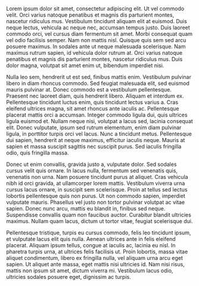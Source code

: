Lorem ipsum dolor sit amet, consectetur adipiscing elit. Ut vel commodo velit. Orci varius natoque penatibus et magnis dis parturient montes, nascetur ridiculus mus. Vestibulum tincidunt aliquam elit at euismod. Duis neque lectus, vehicula ac neque nec, accumsan tempus justo. Duis laoreet commodo orci, vel cursus diam fermentum sit amet. Morbi consequat quam vel odio facilisis semper. Nam non mattis nisl. Quisque quis sem sed arcu posuere maximus. In sodales ante ut neque malesuada scelerisque. Nam maximus rutrum sapien, id vehicula dolor rutrum at. Orci varius natoque penatibus et magnis dis parturient montes, nascetur ridiculus mus. Duis dolor magna, volutpat sit amet enim ut, bibendum imperdiet nisi.

Nulla leo sem, hendrerit ut est sed, finibus mattis enim. Vestibulum pulvinar libero in diam rhoncus commodo. Sed feugiat malesuada elit, sed euismod mauris pulvinar at. Donec commodo est a vestibulum pellentesque. Praesent nec laoreet diam, quis hendrerit libero. Aliquam et interdum ex. Pellentesque tincidunt luctus enim, quis tincidunt lectus varius a. Cras eleifend ultrices magna, sit amet rhoncus ante iaculis ac. Pellentesque placerat mattis orci a accumsan. Integer commodo ligula dui, quis ultrices ligula euismod et. Nullam neque nisi, volutpat a lacus sed, lacinia consequat elit. Donec vulputate, ipsum sed rutrum elementum, enim diam pulvinar ligula, in porttitor turpis orci vel lacus. Nunc a tincidunt metus. Pellentesque dui sapien, hendrerit at neque maximus, efficitur iaculis neque. Mauris at sapien et massa suscipit sagittis nec suscipit purus. Sed iaculis fringilla odio, quis fringilla massa.

Donec ut enim convallis, gravida justo a, vulputate dolor. Sed sodales cursus velit quis ornare. In lacus nulla, fermentum sed venenatis quis, venenatis non urna. Nam posuere tincidunt purus at aliquet. Cras vehicula nibh id orci gravida, at ullamcorper lorem mattis. Vestibulum viverra urna cursus lacus ornare, in suscipit sem scelerisque. Proin at tellus sed lectus lobortis pellentesque quis non purus. Ut non commodo sapien, imperdiet vulputate mauris. Phasellus vel justo non tortor pulvinar volutpat ac vitae sapien. Donec nunc arcu, mattis eu blandit in, finibus sed neque. Suspendisse convallis quam non faucibus auctor. Curabitur blandit ultricies maximus. Nullam quam lacus, dictum ut tortor vitae, feugiat scelerisque dui.

Pellentesque tristique, turpis eu cursus commodo, felis leo tincidunt ipsum, et vulputate lacus elit quis nulla. Aenean ultrices ante in felis eleifend placerat. Aliquam ipsum tellus, congue at iaculis ac, lacinia eu nisl. In pharetra turpis urna, at ultrices felis facilisis ut. Proin lobortis, massa vitae aliquet condimentum, libero ex fringilla nulla, vel aliquam urna arcu eget sapien. Ut aliquet ante massa, eget mattis nisi ultricies id. Nam nisi risus, mattis non ipsum sit amet, dictum viverra mi. Vestibulum lacus odio, ultricies sodales posuere eget, dignissim ac turpis.